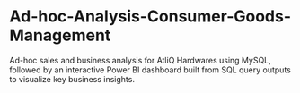 # Ad-hoc-Analysis-Consumer-Goods-Management
Ad-hoc sales and business analysis for AtliQ Hardwares using MySQL, followed by an interactive Power BI dashboard built from SQL query outputs to visualize key business insights.

